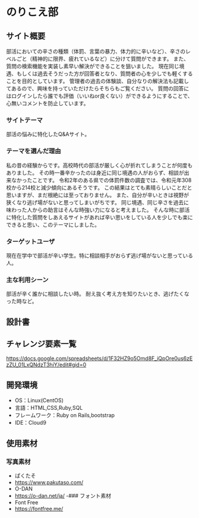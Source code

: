 # のりこえ部

## サイト概要
部活においての辛さの種類（体罰、言葉の暴力、体力的に辛いなど）、辛さのレベルごと（精神的に限界、疲れているなど）に分けて質問ができます。
また、質問の検索機能を実装し素早い解決ができることを狙いました。
現在同じ境遇、もしくは過去そうだった方が回答者となり、質問者の心を少しでも軽くすることを目的としています。
管理者の過去の体験談、自分なりの解決法も記載してあるので、興味を持っていただけたらそちらもご覧ください。
質問の回答にはログインしたら誰でも評価（いいねor良くない）ができるようにすることで、心無いコメントを防止しています。

### サイトテーマ
部活の悩みに特化したQ&Aサイト。

### テーマを選んだ理由
私の昔の経験からです。高校時代の部活が厳しく心が折れてしまうことが何度もありました。
その時一番辛かったのは身近に同じ境遇の人がおらず、相談が出来なかったことです。
令和2年のある県での体罰件数の調査では、令和元年308校から214校と減少傾向にあるそうです。
この結果はとても素晴らしいことだと思いますが、まだ根絶には至っておりません。
また、自分が辛いときは視野が狭くなり逃げ場がないと思ってしまいがちです。
同じ境遇、同じ辛さを過去に味わった人からの助言はそんな時強い力になると考えました。
そんな時に部活に特化した質問をしあえるサイトがあれば辛い思いをしている人を少しでも楽にできると思い、このテーマにしました。

### ターゲットユーザ
現在在学中で部活が辛い学生。特に相談相手がおらず逃げ場がないと思っている人。

### 主な利用シーン
部活が辛く誰かに相談したい時。
耐え抜く考え方を知りたいとき、逃げたくなった時など。

## 設計書

## チャレンジ要素一覧
https://docs.google.com/spreadsheets/d/1F32HZ9o5Omd8F_iQpOre0us6zEzZU_01LxQNdzT3hiY/edit#gid=0

## 開発環境
- OS：Linux(CentOS)
- 言語：HTML,CSS,Ruby,SQL
- フレームワーク：Ruby on Rails,bootstrap
- IDE：Cloud9

## 使用素材
### 写真素材
- ぱくたそ
- https://www.pakutaso.com/
- O-DAN
- https://o-dan.net/ja/
-### フォント素材
- Font Free
- https://fontfree.me/
